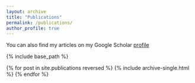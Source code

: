 ```yaml
---
layout: archive
title: "Publications"
permalink: /publications/
author_profile: true
---
```


<!-- {% if author.googlescholar %}
  You can also find my articles on <u><a href="{{author.googlescholar}}">my Google Scholar profile</a>.</u>
{% endif %} -->

You can also find my articles on my Google Scholar [profile](https://scholar.google.co.uk/citations?user=Ik1KLekAAAAJ&hl=en)


{% include base_path %}

{% for post in site.publications reversed %}
  {% include archive-single.html %}
{% endfor %}
